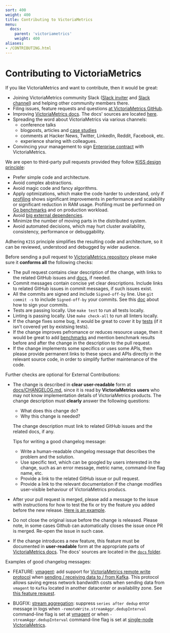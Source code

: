 ```yaml
---
sort: 400
weight: 400
title: Contributing to VictoriaMetrics
menu:
  docs:
    parent: 'victoriametrics'
    weight: 400
aliases:
- /CONTRIBUTING.html
---
```


# Contributing to VictoriaMetrics

If you like VictoriaMetrics and want to contribute, then it would be great:

- Joining VictoriaMetrics community Slack ([Slack inviter](https://slack.victoriametrics.com/) and [Slack channel](https://victoriametrics.slack.com/))
  and helping other community members there.
- Filing issues, feature requests and questions [at VictoriaMetrics GitHub](https://github.com/VictoriaMetrics/VictoriaMetrics/issues).
- Improving [VictoriaMetrics docs](https://docs.victoriametrics.com/). The docs' sources are located [here](https://github.com/VictoriaMetrics/VictoriaMetrics/tree/master/docs).
- Spreading the word about VictoriaMetrics via various channels:
  - conference talks
  - blogposts, articles and [case studies](https://github.com/VictoriaMetrics/VictoriaMetrics/blob/master/docs/CaseStudies.md)
  - comments at Hacker News, Twitter, LinkedIn, Reddit, Facebook, etc.
  - experience sharing with colleagues.
- Convincing your management to sign [Enterprise contract](https://docs.victoriametrics.com/enterprise/) with VictoriaMetrics.

We are open to third-party pull requests provided they follow [KISS design principle](https://en.wikipedia.org/wiki/KISS_principle):

- Prefer simple code and architecture.
- Avoid complex abstractions.
- Avoid magic code and fancy algorithms.
- Apply optimizations, which make the code harder to understand, only if [profiling](https://docs.victoriametrics.com/#profiling)
  shows significant improvements in performance and scalability or significant reduction in RAM usage.
  Profiling must be performed on [Go benchmarks](https://pkg.go.dev/testing#hdr-Benchmarks) and on production workload.
- Avoid [big external dependencies](https://medium.com/@valyala/stripping-dependency-bloat-in-victoriametrics-docker-image-983fb5912b0d).
- Minimize the number of moving parts in the distributed system.
- Avoid automated decisions, which may hurt cluster availability, consistency, performance or debuggability.

Adhering `KISS` principle simplifies the resulting code and architecture, so it can be reviewed, understood and debugged by wider audience.

Before sending a pull request to [VictoriaMetrics repository](https://github.com/VictoriaMetrics/VictoriaMetrics/) please make sure it **conforms all** the following checks:

- The pull request contains clear description of the change, with links to the related GitHub issues and [docs](https://docs.victoriametrics.com/), if needed.
- Commit messages contain concise yet clear descriptions. Include links to related GitHub issues in commit messages, if such issues exist.
- All the commits are signed and include `Signed-off-by` line. Use `git commit -s` to include `Signed-off-by` your commits.
  See this [doc](https://git-scm.com/book/en/v2/Git-Tools-Signing-Your-Work) about how to sign your commits.
- Tests are passing locally. Use `make test` to run all tests locally.
- Linting is passing locally. Use `make check-all` to run all linters locally.
- If the change fixes some bug, it would be great to cover it by [tests](https://pkg.go.dev/testing) (if it isn't covered yet by existsing tests).
- If the change improves pefromance or reduces resource usage, then it would be great to add [benchmarks](https://pkg.go.dev/testing#hdr-Benchmarks)
  and mention benchmark results before and after the change in the description to the pull request.
- If the change implements some specifics or uses some APIs, then please provide permanent links to these specs and APIs directly in the relevant source code,
  in order to simplify further maintenance of the code.

Further checks are optional for External Contributions:

- The change is described in **clear user-readable** form at [docs/CHANGELOG.md](https://github.com/VictoriaMetrics/VictoriaMetrics/blob/master/docs/CHANGELOG.md),
  since it is read by **VictoriaMetrics users** who may not know implementation details of VictoriaMetrics products. The change description must **clearly** answer the following questions:
  - What does this change do?
  - Why this change is needed?

  The change description must link to related GitHub issues and the related docs, if any.

  Tips for writing a good changelog message:

  - Write a human-readable changelog message that describes the problem and the solution.
  - Use specific text, which can be googled by users interested in the change, such as an error message, metric name, command-line flag name, etc.
  - Provide a link to the related GitHub issue or pull request.
  - Provide a link to the relevant documentation if the change modifies user-visible behaviour of VictoriaMetrics producs.

- After your pull request is merged, please add a message to the issue with instructions for how to test the fix or try the feature you added before the new release.
  [Here is an example](https://github.com/VictoriaMetrics/VictoriaMetrics/issues/4048#issuecomment-1546453726).
- Do not close the original issue before the change is released. Please note, in some cases Github can automatically closes the issue once PR is merged. Re-open the issue in such case.
- If the change introduces a new feature, this feature must be documented in **user-readable** form at the appropriate parts of [VictoriaMetrics docs](https://docs.victoriametrics.com/).
  The docs' sources are located in the [`docs` folder](https://github.com/VictoriaMetrics/VictoriaMetrics/tree/master/docs).

Examples of good changelog messages:

* FEATURE: [vmagent](https://docs.victoriametrics.com/vmagent/): add support for [VictoriaMetrics remote write protocol](https://docs.victoriametrics.com/vmagent/#victoriametrics-remote-write-protocol) when [sending / receiving data to / from Kafka](https://docs.victoriametrics.com/vmagent/#kafka-integration). This protocol allows saving egress network bandwidth costs when sending data from `vmagent` to `Kafka` located in another datacenter or availability zone. See [this feature request](https://github.com/VictoriaMetrics/VictoriaMetrics/issues/1225).

* BUGFIX: [stream aggregation](https://docs.victoriametrics.com/stream-aggregation/): suppress `series after dedup` error message in logs when `-remoteWrite.streamAggr.dedupInterval` command-line flag is set at [vmagent](https://docs.victoriametrics.com/vmgent.html) or when `-streamAggr.dedupInterval` command-line flag is set at [single-node VictoriaMetrics](https://docs.victoriametrics.com/).
